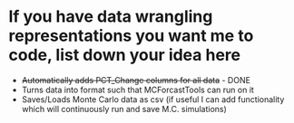 # If you have data wrangling representations you want me to code, list down your idea here
* ~~Automatically adds PCT_Change columns for all data~~ - DONE
* Turns data into format such that MCForcastTools can run on it
* Saves/Loads Monte Carlo data as csv (if useful I can add functionality which will continuously run and save M.C. simulations)
